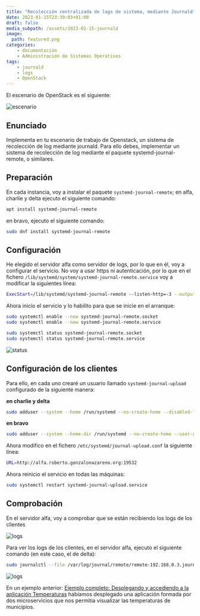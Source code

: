 ```yaml
---
title: "Recolección centralizada de logs de sistema, mediante Journald"
date: 2023-01-15T23:39:03+01:00
draft: false
media_subpath: /assets/2023-01-15-journald
image:
  path: featured.png
categories:
    - documentación
    - Administración de Sistemas Operativos
tags:
    - journald
    - logs
    - OpenStack
---
```


El escenario de OpenStack es el siguiente:

![escenario](https://i.imgur.com/I7aSQqg.png)

## Enunciado

Implementa en tu escenario de trabajo de Openstack, un sistema de recolección de log mediante journald. Para ello debes, implementar un sistema de recolección de log mediante el paquete systemd-journal-remote, o similares.

## Preparación

En cada instancia, voy a instalar el paquete `systemd-journal-remote`; en alfa, charlie y delta ejecuto el siguiente comando:

```bash
apt install systemd-journal-remote
```

en bravo, ejecuto el siguiente comando:

```bash
sudo dnf install systemd-journal-remote
```

## Configuración

He elegido el servidor alfa como servidor de logs, por lo que en él, voy a configurar el servicio. No voy a usar https ni autenticación, por lo que en el fichero `/lib/systemd/system/systemd-journal-remote.service` voy a modificar la siguientes línea:

```bash
ExecStart=/lib/systemd/systemd-journal-remote --listen-http=-3 --output=/var/log/journal/remote/
```

Ahora inicio el servicio y lo habilito para que se inicie en el arranque:

```bash
sudo systemctl enable --now systemd-journal-remote.socket
sudo systemctl enable --now systemd-journal-remote.service

sudo systemctl status systemd-journal-remote.socket
sudo systemctl status systemd-journal-remote.service
```

![status](https://i.imgur.com/nKnk0fe.png)

## Configuración de los clientes

Para ello, en cada uno crearé un usuario llamado `systemd-journal-upload` configurado de la siguiente manera:

**en charlie y delta**

```bash
sudo adduser --system --home /run/systemd --no-create-home --disabled-login --group systemd-journal-upload
```

**en bravo**

```bash
sudo adduser --system --home-dir /run/systemd --no-create-home --user-group systemd-journal-upload
```

Ahora modifico en el fichero `/etc/systemd/journal-upload.conf` la siguiente línea:

```bash
URL=http://alfa.roberto.gonzalonazareno.org:19532
```

Ahora reinicio el servicio en todas las máquinas:

```bash
sudo systemctl restart systemd-journal-upload.service
```

## Comprobación

En el servidor alfa, voy a comprobar que se están recibiendo los logs de los clientes

![logs](https://i.imgur.com/4HNPxgv.png)

Para ver los logs de los clientes, en el servidor alfa, ejecuto el siguiente comando (en este caso, el de delta):

```bash
sudo journalctl --file /var/log/journal/remote/remote-192.168.0.3.journal
```

![logs](https://i.imgur.com/qnJuI9g.png)

En un ejemplo anterior: [Ejemplo completo: Desplegando y accediendo a la aplicación Temperaturas](https://github.com/josedom24/curso_kubernetes_ies/blob/main/modulo6/temperaturas.md) habíamos desplegado una aplicación formada por dos microservicios que nos permitía visualizar las temperaturas de municipios.
